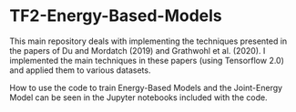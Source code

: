 # TF2-Energy-Based-Models

This main repository deals with implementing the techniques
presented in the papers of Du and Mordatch (2019) and
Grathwohl et al. (2020). I implemented the main
techniques in these papers (using Tensorflow 2.0) and applied them to
various datasets.

How to use the code to train Energy-Based Models and the Joint-Energy Model can be seen in
the Jupyter notebooks included with the code.
